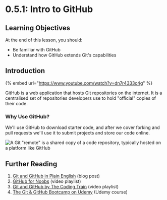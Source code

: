 # 0.5.1: Intro to GitHub

## Learning Objectives

At the end of this lesson, you should:

- Be familiar with GitHub
- Understand how GitHub extends Git's capabilities

## Introduction

{% embed url="https://www.youtube.com/watch?v=dn7r4333c4g" %}

GitHub is a web application that hosts Git repositories on the internet. It is a centralised set of repositories developers use to hold "official" copies of their code.

### Why Use GitHub?

We'll use GitHub to download starter code, and after we cover forking and pull requests we'll use it to submit projects and store our code online.

![A Git "remote" is a shared copy of a code repository, typically hosted on a platform like GitHub](../../0-foundations/.gitbook/assets/remotes.png)

## Further Reading

1. [Git and GitHub in Plain English](https://blog.red-badger.com/2016/11/29/gitgithub-in-plain-english) (blog post)
2. [GitHub for Noobs](https://www.youtube.com/watch?v=1h9_cB9mPT8&t=13s) (video playlist)
3. [Git and GitHub by The Coding Train](https://youtube.com/playlist?list=PLRqwX-V7Uu6ZF9C0YMKuns9sLDzK6zoiV) (video playlist)
4. [The Git & GitHub Bootcamp on Udemy](https://www.udemy.com/course/git-and-github-bootcamp/) (Udemy course)
